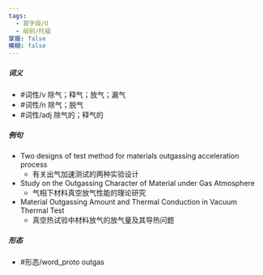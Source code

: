 ```yaml
---
tags:
  - 首字母/O
  - 级别/托福
掌握: false
模糊: false
---
```

##### 词义
- #词性/v  除气；释气；放气；漏气
- #词性/n  除气；脱气
- #词性/adj  除气的；释气的
##### 例句
- Two designs of test method for materials outgassing acceleration process
	- 有关出气加速测试的两种实验设计
- Study on the Outgassing Character of Material under Gas Atmosphere
	- 气相下材料真空放气性能的理论研究
- Material Outgassing Amount and Thermal Conduction in Vacuum Thermal Test
	- 真空热试验中材料放气的放气量及其导热问题
##### 形态
- #形态/word_proto outgas
